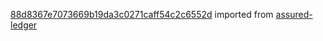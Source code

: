 [88d8367e7073669b19da3c0271caff54c2c6552d](https://github.com/insolar/assured-ledger/commit/88d8367e7073669b19da3c0271caff54c2c6552d) imported from [assured-ledger](https://github.com/insolar/assured-ledger)
